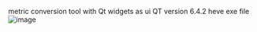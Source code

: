 metric conversion tool with Qt widgets as ui
QT version 6.4.2 
heve exe file
![image](https://user-images.githubusercontent.com/68951442/223455519-997b6c7f-68d2-4059-8132-67149958e8da.png)
